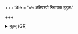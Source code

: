 +++
title = "०७ अतिपश्यो निचायक इडुकः"

+++
<details><summary>मूलम् (GR)</summary>

अतिपश्यो निचायक  
इडुकः पक्वम् आ भर ।  
ईशाना गन्धर्वा भुवनस्य  
सर्व आ वहन्तु खले  
स्पातिम् इह सूनृतां च ॥
</details>
